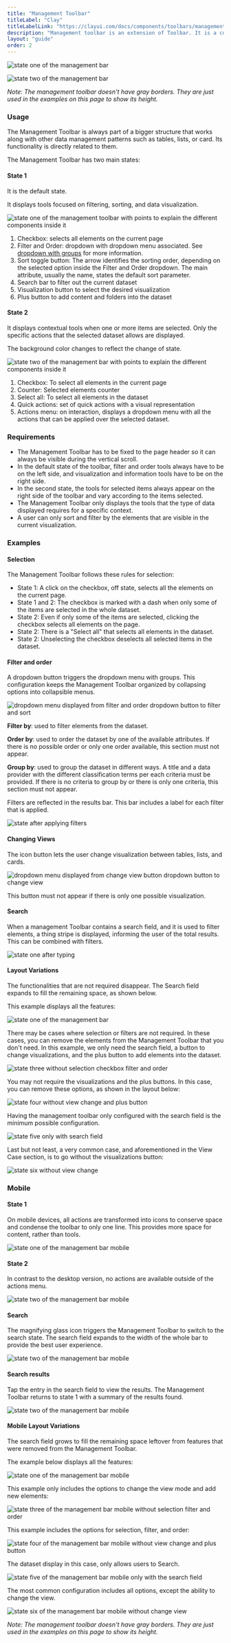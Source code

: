 ```yaml
---
title: "Management Toolbar"
titleLabel: "Clay"
titleLabelLink: "https://clayui.com/docs/components/toolbars/management-toolbar.html"
description: "Management toolbar is an extension of Toolbar. It is a combination of different components, including filters, orders, search, visualization select, and other actions that let users manage a dataset."
layout: "guide"
order: 2
---
```






![state one of the management bar](../../../images/ManagementBarState1.jpg)

![state two of the management bar](../../../images/ManagementBarState2.jpg)

*Note: The management toolbar doesn't have gray borders. They are just used in the examples on this page to show its height.*

### Usage

The Management Toolbar is always part of a bigger structure that works along with other data management patterns such as tables, lists, or card. Its functionality is directly related to them.

The Management Toolbar has two main states:

#### State 1 

It is the default state.

It displays tools focused on filtering, sorting, and data visualization.

![state one of the management toolbar with points to explain the different components inside it](../../../images/ManagementBarState1Parts.jpg)

1. Checkbox: selects all elements on the current page
2. Filter and Order: dropdown with dropdown menu associated. See [dropdown with groups](../dropdowns.html) for more information.
3. Sort toggle button: The arrow identifies the sorting order, depending on the selected option inside the Filter and Order dropdown. The main attribute, usually the name, states the default sort parameter.
4. Search bar to filter out the current dataset
5. Visualization button to select the desired visualization
6. Plus button to add content and folders into the dataset

#### State 2

It displays contextual tools when one or more items are selected. Only the specific actions that the selected dataset allows are displayed.

The background color changes to reflect the change of state.

![state two of the management bar with points to explain the different components inside it](../../../images/ManagementBarState2Parts.jpg)

1. Checkbox: To select all elements in the current page
2. Counter: Selected elements counter
3. Select all: To select all elements in the dataset
4. Quick actions: set of quick actions with a visual representation
5. Actions menu: on interaction, displays a dropdown menu with all the actions that can be applied over the selected dataset.

### Requirements

* The Management Toolbar has to be fixed to the page header so it can always be visible during the vertical scroll.
* In the default state of the toolbar, filter and order tools always have to be on the left side, and visualization and information tools have to be on the right side.
* In the second state, the tools for selected items always appear on the right side of the toolbar and vary according to the items selected.
* The Management Toolbar only displays the tools that the type of data displayed requires for a specific context.
* A user can only sort and filter by the elements that are visible in the current visualization.

### Examples

#### Selection

The Management Toolbar follows these rules for selection:
* State 1: A click on the checkbox, off state, selects all the elements on the current page.
* State 1 and 2: The checkbox is marked with a dash when only some of the items are selected in the whole dataset.
* State 2: Even if only some of the items are selected, clicking the checkbox selects all elements on the page.
* State 2: There is a "Select all" that selects all elements in the dataset.
* State 2: Unselecting the checkbox deselects all selected items in the dataset.

#### Filter and order

A dropdown button triggers the dropdown menu with groups. This configuration keeps the Management Toolbar organized by collapsing options into collapsible menus.

![dropdown menu displayed from filter and order dropdown button to filter and sort](../../../images/ManagementBarFilterOrder.jpg)

**Filter by**: used to filter elements from the dataset.

**Order by**: used to order the dataset by one of the available attributes. If there is no possible order or only one order available, this section must not appear.

**Group by**: used to group the dataset in different ways. A title and a data provider with the different classification terms per each criteria must be provided. If there is no criteria to group by or there is only one criteria, this section must not appear.

Filters are reflected in the results bar. This bar includes a label for each filter that is applied.

![state after applying filters](../../../images/ManagementBarFilterResults.jpg)

#### Changing Views

The icon button lets the user change visualization between tables, lists, and cards.

![dropdown menu displayed from change view button dropdown button to change view](../../../images/ManagementBarViewChange.jpg)

This button must not appear if there is only one possible visualization.

#### Search

When a management Toolbar contains a search field, and it is used to filter elements, a thing stripe is displayed, informing the user of the total results. This can be combined with filters.

![state one after typing](../../../images/ManagementBarResults.jpg)


#### Layout Variations
The functionalities that are not required disappear. The Search field expands to fill the remaining space, as shown below.

This example displays all the features:

![state one of the management bar](../../../images/ManagementBarState1.jpg)

There may be cases where selection or filters are not required. In these cases, you can remove the elements from the Management Toolbar that you don't need. In this example, we only need the search field, a button to change visualizations, and the plus button to add elements into the dataset.

![state three without selection checkbox filter and order](../../../images/ManagementBarState3.jpg)

You may not require the visualizations and the plus buttons. In this case, you can remove these options, as shown in the layout below:

![state four without view change and plus button](../../../images/ManagementBarState4.jpg)

Having the management toolbar only configured with the search field is the minimum possible configuration.

![state five only with search field](../../../images/ManagementBarState5.jpg)

Last but not least, a very common case, and aforementioned in the View Case section, is to go without the visualizations button:

![state six without view change](../../../images/ManagementBarState6.jpg)

### Mobile

#### State 1
On mobile devices, all actions are transformed into icons to conserve space and condense the toolbar to only one line. This provides more space for content, rather than tools.

![state one of the management bar mobile](../../../images/ManagementBarMobileState1.jpg)

#### State 2
In contrast to the desktop version, no actions are available outside of the actions menu.

![state two of the management bar mobile](../../../images/ManagementBarMobileState2.jpg)

#### Search

The magnifying glass icon triggers the Management Toolbar to switch to the search state. The search field expands to the width of the whole bar to provide the best user experience.

![state two of the management bar mobile](../../../images/ManagementBarMobileSearch.jpg)

#### Search results 

Tap the entry in the search field to view the results. The Management Toolbar returns to state 1 with a summary of the results found.

![state two of the management bar mobile](../../../images/ManagementBarMobileResults.jpg)

#### Mobile Layout Variations 

The search field grows to fill the remaining space leftover from features that were removed from the Management Toolbar.

The example below displays all the features:

![state one of the management bar mobile](../../../images/ManagementBarMobileState1.jpg)

This example only includes the options to change the view mode and add new elements:

![state three of the management bar mobile without selection filter and order](../../../images/ManagementBarMobileState3.jpg)

This example includes the options for selection, filter, and order:

![state four of the management bar mobile without view change and plus button](../../../images/ManagementBarMobileState4.jpg)

The dataset display in this case, only allows users to Search.

![state five of the management bar mobile only with the search field](../../../images/ManagementBarMobileState5.jpg)

The most common configuration includes all options, except the ability to change the view.

![state six of the management bar mobile without change view](../../../images/ManagementBarMobileState6.jpg)

*Note: The management toolbar doesn't have gray borders. They are just used in the examples on this page to show its height.*
